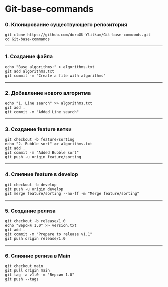 # Git-base-commands
### 0. Клонирование существующего репозитория
```
git clone https://github.com/doroGU-Ylitkam/Git-base-commands.git
cd Git-base-commands
```
_______
### 1. Создание файла
```
echo "Base algorithms:" > algorithms.txt
git add algorithms.txt
git commit -m "Create a file with algorithms"
```
_______
### 2. Добавление нового алгоритма
```
echo "1. Line search" >> algorithms.txt
git add .
git commit -m "Added Line search"
```
_______
### 3. Создание feature ветки
```
git checkout -b feature/sorting
echo "2. Bubble sort" >> algorithms.txt
git add .
git commit -m "Added Bubble sort"
git push -u origin feature/sorting 
```
_______
### 4. Слияние feature в develop
```
git checkout -b develop
git push -u origin develop
git merge feature/sorting --no-ff -m "Merge feature/sorting"
```
_______
### 5. Создание релиза
```
git checkout -b release/1.0
echo "Версия 1.0" >> version.txt
git add .
git commit -m "Prepare to release v1.1"
git push origin release/1.0
```
_______
### 6. Слияние релиза в Main
```
git checkout main
git pull origin main 
git tag -a v1.0 -m "Версия 1.0"
git push --tags
```
